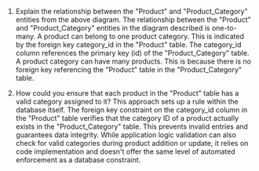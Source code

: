 1. Explain the relationship between the "Product" and "Product_Category" entities from the above diagram.
The relationship between the "Product" and "Product_Category" entities in the diagram described is one-to-many.
A product can belong to one product category. This is indicated by the foreign key category_id in the "Product" table. The category_id column references the primary key (id) of the "Product_Category" table.
A product category can have many products. This is because there is no foreign key referencing the "Product" table in the "Product_Category" table.

2. How could you ensure that each product in the "Product" table has a valid category assigned to it?
This approach sets up a rule within the database itself. The foreign key constraint on the category_id column in the "Product" table verifies that the category ID of a product actually exists in the "Product_Category" table. This prevents invalid entries and guarantees data integrity.
While application logic validation can also check for valid categories during product addition or update, it relies on code implementation and doesn't offer the same level of automated enforcement as a database constraint.
